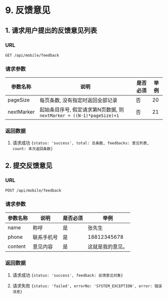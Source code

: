 # 9. 反馈意见
## 1. 请求用户提出的反馈意见列表
### URL
`GET /api/mobile/feedback`

### 请求参数

| 参数名称 | 说明 | 是否必须 | 举例 |
| -------- | ---- | -------- | ---- |
| pageSize | 每页条数, 没有指定时返回全部记录 | 否 | 20 |
| nextMarker | 起始条目序号, 假定请求第N页数据, 则 `nextMarker = ((N-1)*pageSize)+1` | 否 | 21 |

### 返回数据
1. 请求成功
    `{status: 'success', total: 总条数, feedbacks: 意见列表, count: 本次返回条数}`

## 2. 提交反馈意见
### URL
`POST /api/mobile/feedback`

### 请求参数

| 参数名称 | 说明 | 是否必须 | 举例 |
| -------- | ---- | -------- | ---- |
| name | 称呼 | 是 | 张先生 |
| phone | 联系手机号 | 是 | 18812345678 |
| content | 意见内容 | 是 | 这就是我的意见。 |

### 返回数据
1. 请求成功
    `{status: 'success', feedback: 反馈意见对象}`
    
2. 请求失败
    `{status: 'failed', errorNo: 'SYSTEM_EXCEPTION', error: 错误消息}`